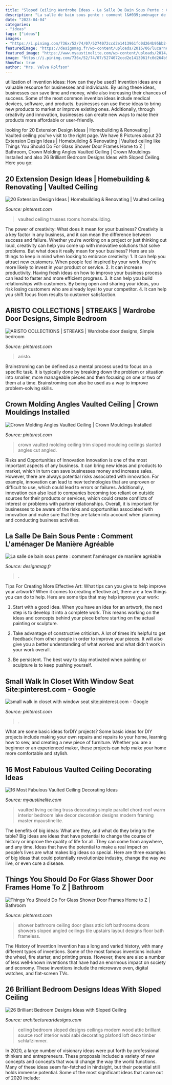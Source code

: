 ```yaml
---
title: "Sloped Ceiling Wardrobe Ideas - La Salle De Bain Sous Pente : Comment L&#039;aménager De Manière Agréable"
description: "La salle de bain sous pente : comment l&#039;aménager de manière agréable"
date: "2023-04-04"
categories:
- "ideas"
tags: ["ideas"]
images:
- "https://i.pinimg.com/736x/52/74/07/5274072ccd2e1413961fc0d264b95bb2--vaulted-ceilings-crown-moldings.jpg"
featuredImage: "https://designmag.fr/wp-content/uploads/2016/06/lucarne-laisse-entrer-lumière-du-jour.jpg"
featured_image: "https://www.myaustinelite.com/wp-content/uploads/2014/12/Simple-vaulted-parallel-chord-roof-truss-design-for-warm-living-room-design.jpg"
image: "https://i.pinimg.com/736x/52/74/07/5274072ccd2e1413961fc0d264b95bb2--vaulted-ceilings-crown-moldings.jpg"
ShowToc: true
author: "Mrs. Velva Rolfson"
---
```



utilization of invention ideas: How can they be used?
Invention ideas are a valuable resource for businesses and individuals. By using these ideas, businesses can save time and money, while also increasing their chances of success. Some of the most common invention ideas include medical devices, software, and products. businesses can use these ideas to bring new products to market or improve existing ones. Additionally, through creativity and innovation, businesses can create new ways to make their products more affordable or user-friendly.

	

		
looking for 20 Extension Design Ideas | Homebuilding &amp; Renovating | Vaulted ceiling you've visit to the right page. We have 8 Pictures about 20 Extension Design Ideas | Homebuilding &amp; Renovating | Vaulted ceiling like Things You Should Do For Glass Shower Door Frames Home to Z | Bathroom, Crown Molding Angles Vaulted Ceiling | Crown Mouldings Installed and also 26 Brilliant Bedroom Designs Ideas with Sloped Ceiling. Here you go:
		
    
## 20 Extension Design Ideas | Homebuilding &amp; Renovating | Vaulted Ceiling

<img loading=lazy src="https://i.pinimg.com/736x/71/08/04/7108048f94a630465336586cf34ab348.jpg" onerror="this.onerror=null;this.src='https://tse3.mm.bing.net/th?id=OIP.Kh5wokGV8gxXXbpPrGmBpgHaLH&amp;pid=15.1';" alt="20 Extension Design Ideas | Homebuilding &amp; Renovating | Vaulted ceiling">

_Source: pinterest.com_

>vaulted ceiling trusses rooms homebuilding. 

	

The power of creativity: What does it mean for your business?
Creativity is a key factor in any business, and it can mean the difference between success and failure. Whether you’re working on a project or just thinking out loud, creativity can help you come up with innovative solutions that solve problems. But what does it really mean for your business? Here are six things to keep in mind when looking to embrace creativity: 1. It can help you attract new customers. When people feel inspired by your work, they’re more likely to invest in your product or service. 2. It can increase productivity. Having fresh ideas on how to improve your business process can lead to faster and more efficient progress. 3. It can help you build relationships with customers. By being open and sharing your ideas, you risk losing customers who are already loyal to your competitor. 4. It can help you shift focus from results to customer satisfaction.

    
## ARISTO COLLECTIONS | STREAKS | Wardrobe Door Designs, Simple Bedroom

<img loading=lazy src="https://i.pinimg.com/736x/c0/80/19/c08019b1c9c89ae235d709742e4600bb.jpg" onerror="this.onerror=null;this.src='https://tse4.mm.bing.net/th?id=OIP.BFI7AoJcoWtNx8ZCWAmpkwHaIg&amp;pid=15.1';" alt="ARISTO COLLECTIONS | STREAKS | Wardrobe door designs, Simple bedroom">

_Source: pinterest.com_

>aristo. 

	

Brainstroming can be defined as a mental process used to focus on a specific task. It is typically done by breaking down the problem or situation into smaller, more manageable pieces and then focusing on one or two of them at a time. Brainstroming can also be used as a way to improve problem-solving skills.

    
## Crown Molding Angles Vaulted Ceiling | Crown Mouldings Installed

<img loading=lazy src="https://i.pinimg.com/736x/52/74/07/5274072ccd2e1413961fc0d264b95bb2--vaulted-ceilings-crown-moldings.jpg" onerror="this.onerror=null;this.src='https://tse4.mm.bing.net/th?id=OIP._3RgAIgxhF5PNYvSOP05JwHaFj&amp;pid=15.1';" alt="Crown Molding Angles Vaulted Ceiling | Crown Mouldings Installed">

_Source: pinterest.com_

>crown vaulted molding ceiling trim sloped moulding ceilings slanted angles cut angled. 

	

Risks and Opportunities of Innovation
Innovation is one of the most important aspects of any business. It can bring new ideas and products to market, which in turn can save businesses money and increase sales. However, there are always potential risks associated with innovation. For example, innovation can lead to new technologies that are unproven or difficult to use, which could lead to errors or failures. Additionally, innovation can also lead to companies becoming too reliant on outside sources for their products or services, which could create conflicts of interest or problems with partner relationships. Overall, it is important for businesses to be aware of the risks and opportunities associated with innovation and make sure that they are taken into account when planning and conducting business activities.

    
## La Salle De Bain Sous Pente : Comment L&#039;aménager De Manière Agréable

<img loading=lazy src="https://designmag.fr/wp-content/uploads/2016/06/lucarne-laisse-entrer-lumière-du-jour.jpg" onerror="this.onerror=null;this.src='https://tse4.mm.bing.net/th?id=OIP.TzftwXRhDyHuSEfRaWPl7AHaLH&amp;pid=15.1';" alt="La salle de bain sous pente : comment l&#039;aménager de manière agréable">

_Source: designmag.fr_

>. 

	

Tips For Creating More Effective Art: What tips can you give to help improve your artwork?
When it comes to creating effective art, there are a few things you can do to help. Here are some tips that may help improve your work: 
1. Start with a good idea. When you have an idea for an artwork, the next step is to develop it into a complete work. This means working on the ideas and concepts behind your piece before starting on the actual painting or sculpture. 

2. Take advantage of constructive criticism. A lot of times it’s helpful to get feedback from other people in order to improve your pieces. It will also give you a better understanding of what worked and what didn’t work in your work overall. 

3. Be persistent. The best way to stay motivated when painting or sculpture is to keep pushing yourself.

    
## Small Walk In Closet With Window Seat Site:pinterest.com - Google

<img loading=lazy src="https://i.pinimg.com/736x/06/2c/a1/062ca1564b8f9d68064168a11bd23a31.jpg" onerror="this.onerror=null;this.src='https://tse4.mm.bing.net/th?id=OIP.jq8oDrkQU2Tja_YDnwpaywHaLH&amp;pid=15.1';" alt="small walk in closet with window seat site:pinterest.com - Google">

_Source: pinterest.com_

>. 

	

What are some basic ideas forDIY projects?
Some basic ideas for DIY projects include making your own repairs and repairs to your home, learning how to sew, and creating a new piece of furniture. Whether you are a beginner or an experienced maker, these projects can help make your home more comfortable and stylish.

    
## 16 Most Fabulous Vaulted Ceiling Decorating Ideas

<img loading=lazy src="https://www.myaustinelite.com/wp-content/uploads/2014/12/Simple-vaulted-parallel-chord-roof-truss-design-for-warm-living-room-design.jpg" onerror="this.onerror=null;this.src='https://tse1.mm.bing.net/th?id=OIP.2M6_wbNTE_C8HD61eHJGsAHaKq&amp;pid=15.1';" alt="16 Most Fabulous Vaulted Ceiling Decorating Ideas">

_Source: myaustinelite.com_

>vaulted living ceiling truss decorating simple parallel chord roof warm interior bedroom lake decor decoration designs modern framing master myaustinelite. 

	

The benefits of big ideas: What are they, and what do they bring to the table?
Big ideas are ideas that have potential to change the course of history or improve the quality of life for all. They can come from anywhere, and any time. Ideas that have the potential to make a real impact on people’s lives are what makes big ideas so special. Here are three examples of big ideas that could potentially revolutionize industry, change the way we live, or even cure a disease.

    
## Things You Should Do For Glass Shower Door Frames Home To Z | Bathroom

<img loading=lazy src="https://i.pinimg.com/736x/86/1e/04/861e04f595b3ed40575f0aa48fc85477.jpg" onerror="this.onerror=null;this.src='https://tse1.mm.bing.net/th?id=OIP.i16sQVK_TTxcKsoGroGnIgHaJ3&amp;pid=15.1';" alt="Things You Should Do For Glass Shower Door Frames Home to Z | Bathroom">

_Source: pinterest.com_

>shower bathroom ceiling door glass attic loft bathrooms doors showers sloped angled ceilings tile upstairs layout designs floor bath frameless. 

	

The History of Invention
Invention has a long and varied history, with many different types of inventions. Some of the most famous inventions include the wheel, fire starter, and printing press. However, there are also a number of less well-known inventions that have had an enormous impact on society and economy. These inventions include the microwave oven, digital watches, and flat-screen TVs.

    
## 26 Brilliant Bedroom Designs Ideas With Sloped Ceiling

<img loading=lazy src="http://www.architectureartdesigns.com/wp-content/uploads/2013/11/2624.jpg" onerror="this.onerror=null;this.src='https://tse4.mm.bing.net/th?id=OIP.q60LoBWqvnzLYyLmxvB87AAAAA&amp;pid=15.1';" alt="26 Brilliant Bedroom Designs Ideas with Sloped Ceiling">

_Source: architectureartdesigns.com_

>ceiling bedroom sloped designs ceilings modern wood attic brilliant source roof interior wabi sabi decorating plafond loft deco timber schlafzimmer. 

	

In 2020, a large number of visionary ideas were put forth by professional thinkers and entrepreneurs. These proposals included a variety of new concepts and concepts that would change the way the world functions. Many of these ideas seem far-fetched in hindsight, but their potential still holds immense potential. Some of the most significant ideas that came out of 2020 include: 

